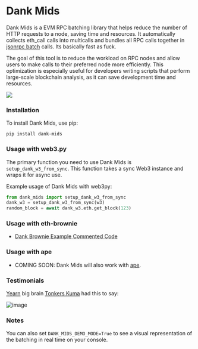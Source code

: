 # Dank Mids

Dank Mids is a EVM RPC batching library that helps reduce the number of HTTP requests to a node, saving time and resources. It automatically collects eth_call calls into multicalls and bundles all RPC calls together in [jsonrpc batch](https://www.jsonrpc.org/specification#batch) calls. Its basically fast as fuck.

The goal of this tool is to reduce the workload on RPC nodes and allow users to make calls to their preferred node more efficiently. This optimization is especially useful for developers writing scripts that perform large-scale blockchain analysis, as it can save development time and resources.

![](https://i.imgur.com/o9FUmAn.jpg)

### Installation

To install Dank Mids, use pip:

`pip install dank-mids`

### Usage with web3.py

The primary function you need to use Dank Mids is `setup_dank_w3_from_sync`. This function takes a sync Web3 instance and wraps it for async use.

Example usage of Dank Mids with web3py:

```python
from dank_mids import setup_dank_w3_from_sync
dank_w3 = setup_dank_w3_from_sync(w3)
random_block = await dank_w3.eth.get_block(123)
```

### Usage with eth-brownie

- [Dank Brownie Example Commented Code](./examples/dank_brownie_example.py)

### Usage with ape

- COMING SOON: Dank Mids will also work with [ape](https://github.com/ApeWorX/ape).

### Testimonials

[Yearn](https://yearn.finance) big brain [Tonkers Kuma](https://github.com/tonkers-kuma) had this to say:

![image](https://user-images.githubusercontent.com/70677534/211255488-e76e641c-a0fe-461c-a4e5-27c45a3fea5b.png)

### Notes

You can also set `DANK_MIDS_DEMO_MODE=True` to see a visual representation of the batching in real time on your console.

